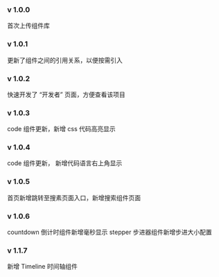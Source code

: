 ### v 1.0.0
首次上传组件库

### v 1.0.1
更新了组件之间的引用关系，以便按需引入

### v 1.0.2
快速开发了 “开发者” 页面，方便查看该项目

### v 1.0.3
code 组件更新，新增 css 代码高亮显示

### v 1.0.4 
code 组件更新， 新增代码语言右上角显示

### v 1.0.5
首页新增跳转至搜素页面入口，新增搜索组件页面

### v 1.0.6
countdown 倒计时组件新增毫秒显示
stepper 步进器组件新增步进大小配置

### v 1.1.7
新增 Timeline 时间轴组件
